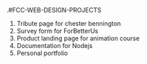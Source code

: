 .#FCC-WEB-DESIGN-PROJECTS

1. Tribute page for chester bennington
2. Survey form for ForBetterUs
3. Product landing page for animation course
4. Documentation for Nodejs
5. Personal portfolio
